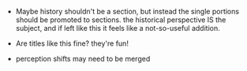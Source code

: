 - Maybe history shouldn't be a section, but instead the single portions should be promoted to sections. the historical perspective IS the subject, and if left like this it feels like a not-so-useful addition.

- Are titles like this fine? they're fun!

- perception shifts may need to be merged